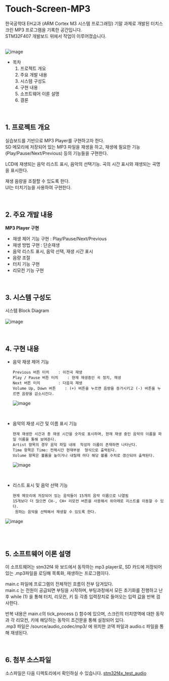 # Touch-Screen-MP3
한국공학대 EH교과 (ARM Cortex M3 시스템 프로그래밍) 기말 과제로 개발된 터치스크린 MP3 프로그램을 기록한 공간입니다.   
STM32F407 개발보드 위에서 작업이 이루어졌습니다.   
<br>

![image](https://github.com/user-attachments/assets/549fc051-dff9-409e-8420-d8d9bc256a4f)

* 목차
  1. 프로젝트 개요
  2. 주요 개발 내용
  3. 시스템 구성도
  4. 구현 내용
  5. 소프트웨어 이론 설명
  6. 결론

<br>

## 1. 프로젝트 개요
실습보드를 기반으로 MP3 Player를 구현하고자 한다.   
SD 메모리에 저장되어 있는 MP3 파일을 재생을 하고, 재생에 필요한 기능(Play/Pause/Next/Previous) 등의 기능들을 구현한다.   
   
LCD에 재생되는 음악 리스트 표시, 음악의 선택기능. 곡의 시간 표시와 재생되는 곡명을 표시한다.   
   
재생 음량을 조절할 수 있도록 한다.   
UI는 터치기능을 사용하여 구현한다.   

<br>

## 2. 주요 개발 내용
**MP3 Player 구현**   
* 재생 제어 기능 구현 : Play/Pause/Next/Previous
* 재생 방법 구현 : 단순재생
* 음악 리스트 표시, 음악 선택, 재생 시간 표시
* 음량 조절
* 터치 기능 구현
* 리모컨 기능 구현

<br>

## 3. 시스템 구성도
시스템 Block Diagram   
<br>
![image](https://github.com/user-attachments/assets/1ad8b167-71c6-411b-a97a-01b62d759110)

<br>

## 4. 구현 내용
* 음악 재생 제어 기능
  ```
  Previous 버튼 터치	: 이전곡 재생
  Play / Pause 버튼 터치	: 현재 재생중인 곡 정지, 재생
  Next 버튼 터치		: 다음곡 재생
  Volume Up, Down 버튼  	: (+) 버튼을 누르면 음량을 증가시키고 (-) 버튼을 누르면 음량을 감소시킨다.
  ```
  ![image](https://github.com/user-attachments/assets/d81f62f3-bb03-4fab-9ff5-e3f2a639e8b7)
<br>

* 음악의 재생 시간 및 이름 표시 기능
  ```
  현재 재생한 시간과 총 재생 시간을 숫자로 표시하며, 현재 재생 중인 음악의 이름을 파일 이름을 통해 보여준다.
  Artist 항목의 경우 음악 파일 내에  작성자 이름이 존재하면 나타난다.
  Time 항목은 Time: 전체시간 현재부분  형식으로 출력된다.
  Volume 항목은 볼륨을 높이거나 내릴때 마다 해당 볼륨 수치로 갱신되어 출력된다.
  ```
  ![image](https://github.com/user-attachments/assets/4288a89c-372c-4ce7-872c-5b44f4cd3f13)
<br>

* 리스트 표시 및 음악 선택 기능
  ```
  현재 메모리에 저장되어 있는 음악들이 15개의 음악 이름으로 나열됨
  15개보다 더 많으면 CH-, CH+ 리모컨 버튼을 사용해서 위아래로 리스트를 이동할 수 있다.
   원하는 음악을 선택해서 재생할 수 있도록 한다.
  ```
![image](https://github.com/user-attachments/assets/92ebc433-0e87-44a0-a5bc-ef6cbd5ee401)

<br>
<br>

## 5. 소프트웨어 이론 설명
이 소프트웨어는 stm32f4 와 보드에서 동작하는 mp3 player로, SD 카드에 저장되어 있는 .mp3파일을 로딩해 목록화, 재생하는 프로그램이다.
   
main.c 파일에 프로그램의 전체적인 흐름이 전부 담겨있다.   
main.c 는 전원이 공급되면 부팅을 시작하며, 부팅과정에서 모든 초기화를 진행하고 난 후 while (1) 을 통해 터치, 리모컨, 키 등 각종 입력장치로 들어오는 입력 값을 반복 검사한다.   

반복 내용은 main.c의 tick_process () 함수에 있으며, 스크린의 터치영역에 대한 동작과 각 리모컨, 키에 해당하는 동작이 조건문을 통해 설정되어 있다.   
.mp3 파일은 /source/audio_codec/mp3/ 에 위치한 코덱 파일과 audio.c 파일을 통해 재생된다. 

<br>

## 6. 첨부 소스파일
소스파일은 다음 디렉토리에서 확인하실 수 있습니다.
[stm32f4x_test_audio](./stm32fx_test_audio)
